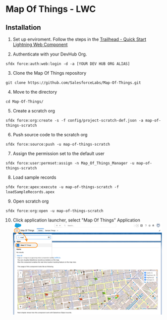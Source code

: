 # Map Of Things - LWC

## Installation

1. Set up enviroment. Follow the steps in the [Trailhead - Quick Start Lightning Web Component](https://trailhead.salesforce.com/content/learn/projects/quick-start-lightning-web-components/)

2. Authenticate with your DevHub Org.
```
sfdx force:auth:web:login -d -a [YOUR DEV HUB ORG ALIAS]
```

3. Clone the Map Of Things repository
```
git clone https://github.com/SalesforceLabs/Map-Of-Things.git
```

4. Move to the directory
```
cd Map-Of-Things/
```

5. Create a scratch org
```
sfdx force:org:create -s -f config/project-scratch-def.json -a map-of-things-scratch
```

6. Push source code to the scratch org
```
sfdx force:source:push -u map-of-things-scratch
```

7. Assign the permission set to the default user
```
sfdx force:user:permset:assign -n Map_Of_Things_Manager -u map-of-things-scratch
```
8. Load sample records
```
sfdx force:apex:execute -u map-of-things-scratch -f loadSampleRecords.apex
```
9. Open scratch org
```
sfdx force:org:open -u map-of-things-scratch
```
10. Click application launcher, select "Map Of Things" Application
![STEP10](step10.png)